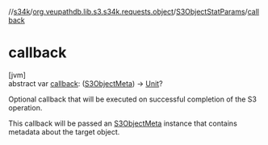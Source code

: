 //[s34k](../../../index.md)/[org.veupathdb.lib.s3.s34k.requests.object](../index.md)/[S3ObjectStatParams](index.md)/[callback](callback.md)

# callback

[jvm]\
abstract var [callback](callback.md): ([S3ObjectMeta](../../org.veupathdb.lib.s3.s34k.response.object/-s3-object-meta/index.md)) -&gt; [Unit](https://kotlinlang.org/api/latest/jvm/stdlib/kotlin/-unit/index.html)?

Optional callback that will be executed on successful completion of the S3 operation.

This callback will be passed an [S3ObjectMeta](../../org.veupathdb.lib.s3.s34k.response.object/-s3-object-meta/index.md) instance that contains metadata about the target object.
